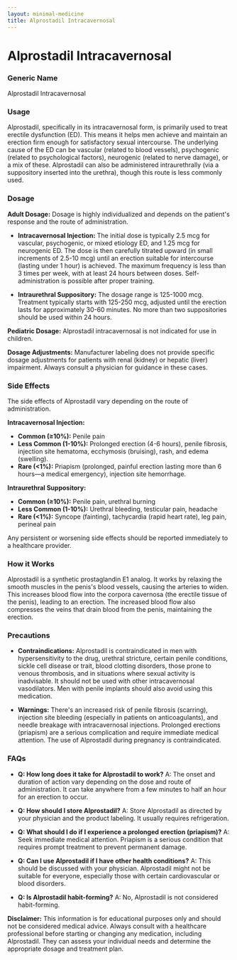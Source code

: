 ```yaml
---
layout: minimal-medicine
title: Alprostadil Intracavernosal
---
```


# Alprostadil Intracavernosal
### Generic Name
Alprostadil Intracavernosal

### Usage

Alprostadil, specifically in its intracavernosal form, is primarily used to treat erectile dysfunction (ED).  This means it helps men achieve and maintain an erection firm enough for satisfactory sexual intercourse.  The underlying cause of the ED can be vascular (related to blood vessels), psychogenic (related to psychological factors), neurogenic (related to nerve damage), or a mix of these.  Alprostadil can also be administered intraurethrally (via a suppository inserted into the urethra), though this route is less commonly used.


### Dosage

**Adult Dosage:** Dosage is highly individualized and depends on the patient's response and the route of administration.

* **Intracavernosal Injection:**  The initial dose is typically 2.5 mcg for vascular, psychogenic, or mixed etiology ED, and 1.25 mcg for neurogenic ED. The dose is then carefully titrated upward (in small increments of 2.5-10 mcg) until an erection suitable for intercourse (lasting under 1 hour) is achieved.  The maximum frequency is less than 3 times per week, with at least 24 hours between doses.  Self-administration is possible after proper training.

* **Intraurethral Suppository:**  The dosage range is 125-1000 mcg.  Treatment typically starts with 125-250 mcg, adjusted until the erection lasts for approximately 30-60 minutes. No more than two suppositories should be used within 24 hours.

**Pediatric Dosage:** Alprostadil intracavernosal is not indicated for use in children.

**Dosage Adjustments:**  Manufacturer labeling does not provide specific dosage adjustments for patients with renal (kidney) or hepatic (liver) impairment.  Always consult a physician for guidance in these cases.


### Side Effects

The side effects of Alprostadil vary depending on the route of administration.

**Intracavernosal Injection:**

* **Common (≥10%):** Penile pain
* **Less Common (1-10%):** Prolonged erection (4-6 hours), penile fibrosis, injection site hematoma, ecchymosis (bruising), rash, and edema (swelling).
* **Rare (<1%):** Priapism (prolonged, painful erection lasting more than 6 hours—a medical emergency), injection site hemorrhage.

**Intraurethral Suppository:**

* **Common (≥10%):** Penile pain, urethral burning
* **Less Common (1-10%):** Urethral bleeding, testicular pain, headache
* **Rare (<1%):** Syncope (fainting), tachycardia (rapid heart rate), leg pain, perineal pain

Any persistent or worsening side effects should be reported immediately to a healthcare provider.


### How it Works

Alprostadil is a synthetic prostaglandin E1 analog. It works by relaxing the smooth muscles in the penis's blood vessels, causing the arteries to widen. This increases blood flow into the corpora cavernosa (the erectile tissue of the penis), leading to an erection. The increased blood flow also compresses the veins that drain blood from the penis, maintaining the erection.


### Precautions

* **Contraindications:** Alprostadil is contraindicated in men with hypersensitivity to the drug, urethral stricture, certain penile conditions, sickle cell disease or trait, blood clotting disorders, those prone to venous thrombosis,  and in situations where sexual activity is inadvisable. It should not be used with other intracavernosal vasodilators.  Men with penile implants should also avoid using this medication.

* **Warnings:** There's an increased risk of penile fibrosis (scarring), injection site bleeding (especially in patients on anticoagulants), and needle breakage with intracavernosal injections.  Prolonged erections (priapism) are a serious complication and require immediate medical attention.  The use of Alprostadil during pregnancy is contraindicated.


### FAQs

* **Q: How long does it take for Alprostadil to work?** A: The onset and duration of action vary depending on the dose and route of administration.  It can take anywhere from a few minutes to half an hour for an erection to occur.

* **Q: How should I store Alprostadil?** A: Store Alprostadil as directed by your physician and the product labeling.  It usually requires refrigeration.

* **Q: What should I do if I experience a prolonged erection (priapism)?** A: Seek immediate medical attention.  Priapism is a serious condition that requires prompt treatment to prevent permanent damage.

* **Q: Can I use Alprostadil if I have other health conditions?** A: This should be discussed with your physician.  Alprostadil might not be suitable for everyone, especially those with certain cardiovascular or blood disorders.

* **Q: Is Alprostadil habit-forming?** A: No, Alprostadil is not considered habit-forming.


**Disclaimer:** This information is for educational purposes only and should not be considered medical advice.  Always consult with a healthcare professional before starting or changing any medication, including Alprostadil.  They can assess your individual needs and determine the appropriate dosage and treatment plan.
